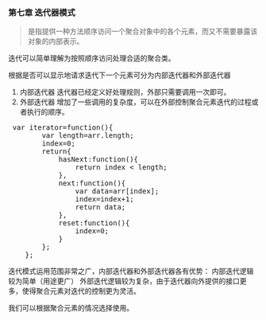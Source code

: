 ### 第七章  迭代器模式 ###

> 是指提供一种方法顺序访问一个聚合对象中的各个元素，而又不需要暴露该对象的内部表示。

迭代可以简单理解为按照顺序访问处理合适的聚合类。

根据是否可以显示地请求迭代下一个元素可分为内部迭代器和外部迭代器

1. 内部迭代器
	迭代器已经定义好处理规则，外部只需要调用一次即可。
2. 外部迭代器
	增加了一些调用的复杂度，可以在外部控制聚合元素迭代的过程或者执行的顺序。
  
<pre> var iterator=function(){  
        var length=arr.length;  
        index=0;  
        return{  
            hasNext:function(){  
                return index &lt; length;  
            },  
            next:function(){  
                var data=arr[index];  
                index=index+1;  
                return data;  
            },  
            reset:function(){  
                index=0;  
            }  
        };  
    }; 
</pre>

迭代模式运用范围非常之广，内部迭代器和外部迭代器各有优势：
内部迭代逻辑较为简单（用途更广）
外部迭代逻辑较为复杂，由于迭代器向外提供的接口更多，使得聚合元素对迭代的控制更为灵活。

我们可以根据聚合元素的情况选择使用。